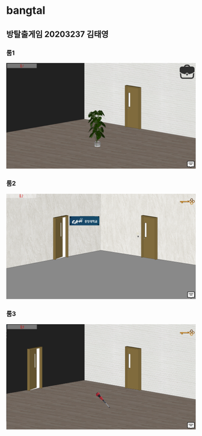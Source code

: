 # bangtal
## 방탈출게임 20203237 김태영
### 룸1
![방탈출](https://github.com/taeyk1/bangtal/blob/master/images/1.png)

### 룸2
![방탈출](https://github.com/taeyk1/bangtal/blob/master/images/2.png)

### 룸3
![방탈출](https://github.com/taeyk1/bangtal/blob/master/images/3.png)
